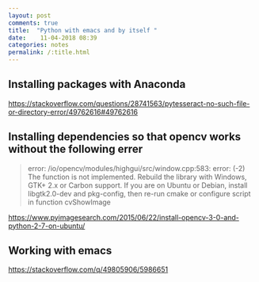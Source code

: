 ```yaml
---
layout: post
comments: true
title:  "Python with emacs and by itself "
date:    11-04-2018 08:39
categories: notes
permalink: /:title.html
---
```



## Installing packages with Anaconda
https://stackoverflow.com/questions/28741563/pytesseract-no-such-file-or-directory-error/49762616#49762616


## Installing dependencies so that opencv works without the following errer


>error: /io/opencv/modules/highgui/src/window.cpp:583: error: (-2) The
>function is not implemented. Rebuild the library with Windows, GTK+
>2.x or Carbon support. If you are on Ubuntu or Debian, install
>libgtk2.0-dev and pkg-config, then re-run cmake or configure script
>in function cvShowImage

https://www.pyimagesearch.com/2015/06/22/install-opencv-3-0-and-python-2-7-on-ubuntu/


## Working with emacs

https://stackoverflow.com/q/49805906/5986651
